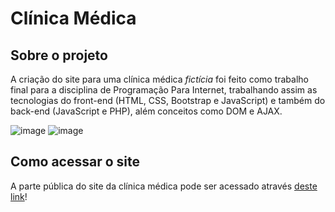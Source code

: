 # Clínica Médica
## Sobre o projeto
A criação do site para uma clínica médica *fictícia* foi feito como trabalho final para a disciplina de Programação Para Internet, trabalhando assim as tecnologias do front-end (HTML, CSS, Bootstrap e JavaScript) e também do back-end (JavaScript e PHP), além conceitos como DOM e AJAX.

![image](https://github.com/matheus-sc/Clinica-Medica/assets/100889314/bf7e4dc8-dee3-4722-8662-b66c4f89cf98)
![image](https://github.com/matheus-sc/Clinica-Medica/assets/100889314/37033074-8faf-41e7-bc01-71ffedf01435)

## Como acessar o site
A parte pública do site da clínica médica pode ser acessado através [deste link](clinica-medica.infinityfreeapp.com)!
